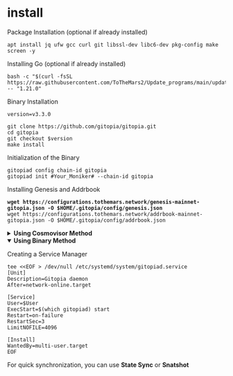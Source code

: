 # install

Package Installation (optional if already installed)

```
apt install jq ufw gcc curl git libssl-dev libc6-dev pkg-config make screen -y
```

Installing Go (optional if already installed)

```
bash -c "$(curl -fsSL https://raw.githubusercontent.com/ToTheMars2/Update_programs/main/update_go.sh)" -- "1.21.0"
```

Binary Installation

```
version=v3.3.0

git clone https://github.com/gitopia/gitopia.git
cd gitopia
git checkout $version
make install

```

Initialization of the Binary

```
gitopiad config chain-id gitopia
gitopiad init #Your_Moniker# --chain-id gitopia
```

Installing Genesis and Addrbook

<pre><code><strong>wget https://configurations.tothemars.network/genesis-mainnet-gitopia.json -O $HOME/.gitopia/config/genesis.json
</strong>wget https://configurations.tothemars.network/addrbook-mainnet-gitopia.json -O $HOME/.gitopia/config/addrbook.json
</code></pre>


<details>
  <summary><b>Using Cosmovisor Method</b></summary>
</details>
<details open>
  <summary><b>Using Binary Method</b></summary>

Creating a Service Manager

```
tee <<EOF > /dev/null /etc/systemd/system/gitopiad.service
[Unit]
Description=Gitopia daemon
After=network-online.target

[Service]
User=$User
ExecStart=$(which gitopiad) start
Restart=on-failure
RestartSec=3
LimitNOFILE=4096

[Install]
WantedBy=multi-user.target
EOF
```

</details>

For quick synchronization, you can use **State Sync** or **Snatshot**
